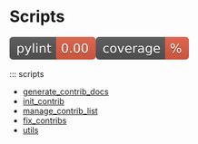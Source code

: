 # Scripts

![pylint](./badges/pylint.svg)![pytest](./badges/coverage.svg)


::: scripts

- [generate_contrib_docs](./generate_contrib_docs.md)
- [init_contrib](./init_contrib.md)
- [manage_contrib_list](./manage_contrib_list.md)
- [fix_contribs](./fix_contribs.md)
- [utils](./utils.md)




